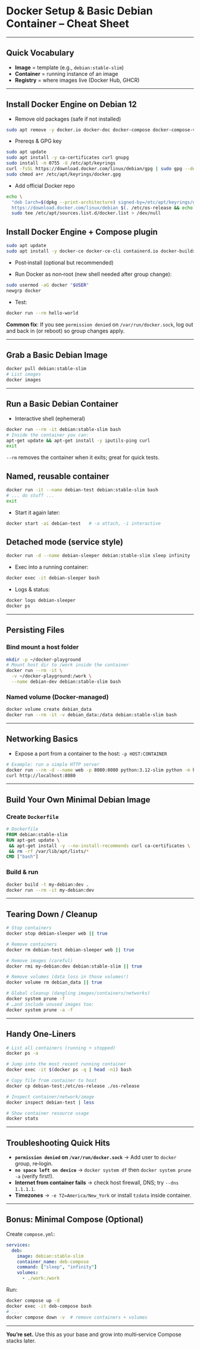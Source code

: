 # Docker Setup & Basic Debian Container – Cheat Sheet

---

## Quick Vocabulary

* **Image** = template (e.g., `debian:stable-slim`)
* **Container** = running instance of an image
* **Registry** = where images live (Docker Hub, GHCR)

---

## Install Docker Engine on Debian 12

* Remove old packages (safe if not installed)

```bash
sudo apt remove -y docker.io docker-doc docker-compose docker-compose-v2 podman-docker containerd runc || true
```

* Prereqs & GPG key
  
```bash
sudo apt update
sudo apt install -y ca-certificates curl gnupg
sudo install -m 0755 -d /etc/apt/keyrings
curl -fsSL https://download.docker.com/linux/debian/gpg | sudo gpg --dearmor -o /etc/apt/keyrings/docker.gpg
sudo chmod a+r /etc/apt/keyrings/docker.gpg
```

* Add official Docker repo

```bash
echo \
  "deb [arch=$(dpkg --print-architecture) signed-by=/etc/apt/keyrings/docker.gpg] \
  https://download.docker.com/linux/debian $(. /etc/os-release && echo $VERSION_CODENAME) stable" | \
  sudo tee /etc/apt/sources.list.d/docker.list > /dev/null
```

## Install Docker Engine + Compose plugin

```bash
sudo apt update
sudo apt install -y docker-ce docker-ce-cli containerd.io docker-buildx-plugin docker-compose-plugin
```

* Post‑install (optional but recommended)

* Run Docker as non‑root (new shell needed after group change):

```bash
sudo usermod -aG docker "$USER"
newgrp docker
```

* Test:

```bash
docker run --rm hello-world
```

**Common fix**: If you see `permission denied` on `/var/run/docker.sock`, log out and back in (or reboot) so group changes apply.

---

## Grab a Basic Debian Image

```bash
docker pull debian:stable-slim
# List images
docker images
```

---

## Run a Basic Debian Container

* Interactive shell (ephemeral)

```bash
docker run --rm -it debian:stable-slim bash
# Inside the container you can:
apt-get update && apt-get install -y iputils-ping curl
exit
```

`--rm` removes the container when it exits; great for quick tests.

## Named, reusable container

```bash
docker run -it --name debian-test debian:stable-slim bash
# ... do stuff ...
exit
```

* Start it again later:

```bash
docker start -ai debian-test   # -a attach, -i interactive
```

## Detached mode (service style)

```bash
docker run -d --name debian-sleeper debian:stable-slim sleep infinity
```

* Exec into a running container:

```bash
docker exec -it debian-sleeper bash
```

* Logs & status:

```bash
docker logs debian-sleeper
docker ps
```

---

## Persisting Files

### Bind mount a host folder

```bash
mkdir -p ~/docker-playground
# Mount host dir to /work inside the container
docker run --rm -it \
  -v ~/docker-playground:/work \
  --name debian-dev debian:stable-slim bash
```

### Named volume (Docker‑managed)

```bash
docker volume create debian_data
docker run --rm -it -v debian_data:/data debian:stable-slim bash
```

---

## Networking Basics

* Expose a port from a container to the host: `-p HOST:CONTAINER`

```bash
# Example: run a simple HTTP server
docker run --rm -d --name web -p 8080:8080 python:3.12-slim python -m http.server 8080
curl http://localhost:8080
```

---

## Build Your Own Minimal Debian Image

### Create `Dockerfile`

```Dockerfile
# Dockerfile
FROM debian:stable-slim
RUN apt-get update \
 && apt-get install -y --no-install-recommends curl ca-certificates \
 && rm -rf /var/lib/apt/lists/*
CMD ["bash"]
```

### Build & run

```bash
docker build -t my-debian:dev .
docker run --rm -it my-debian:dev
```

---

## Tearing Down / Cleanup

```bash
# Stop containers
docker stop debian-sleeper web || true

# Remove containers
docker rm debian-test debian-sleeper web || true

# Remove images (careful)
docker rmi my-debian:dev debian:stable-slim || true

# Remove volumes (data loss in those volumes!)
docker volume rm debian_data || true

# Global cleanup (dangling images/containers/networks)
docker system prune -f
# …and include unused images too:
docker system prune -a -f
```

---

## Handy One‑Liners

```bash
# List all containers (running + stopped)
docker ps -a

# Jump into the most recent running container
docker exec -it $(docker ps -q | head -n1) bash

# Copy file from container to host
docker cp debian-test:/etc/os-release ./os-release

# Inspect container/network/image
docker inspect debian-test | less

# Show container resource usage
docker stats
```

---

## Troubleshooting Quick Hits

* **`permission denied` on `/var/run/docker.sock`** → Add user to `docker` group, re‑login.
* **`no space left on device`** → `docker system df` then `docker system prune -a` (verify first!).
* **Internet from container fails** → check host firewall, DNS; try `--dns 1.1.1.1`.
* **Timezones** → `-e TZ=America/New_York` or install `tzdata` inside container.

---

## Bonus: Minimal Compose (Optional)

Create `compose.yml`:

```yaml
services:
  deb:
    image: debian:stable-slim
    container_name: deb-compose
    command: ["sleep", "infinity"]
    volumes:
      - ./work:/work
```

Run:

```bash
docker compose up -d
docker exec -it deb-compose bash
# ...
docker compose down -v  # remove containers + volumes
```

---

**You’re set.** Use this as your base and grow into multi‑service Compose stacks later.
